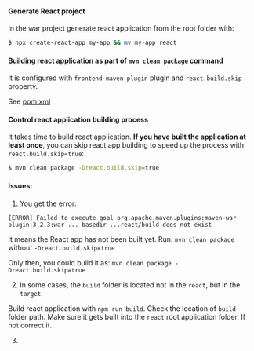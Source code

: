 
#### Generate React project

In the war project generate react application from the root folder with:
```bash
$ npx create-react-app my-app && mv my-app react
```

#### Building react application as part of `mvn clean package` command

It is configured with `frontend-maven-plugin` plugin and `react.build.skip` property.

See [pom.xml](pom.xml)

#### Control react application building process

It takes time to build react application.
**If you have built the application at least once**, 
you can skip react app building to speed up the process with `react.build.skip=true`:

```bash
$ mvn clean package -Dreact.build.skip=true
```

#### Issues:

1. You get the error:
```text
[ERROR] Failed to execute goal org.apache.maven.plugins:maven-war-plugin:3.2.3:war ... basedir ...react/build does not exist
```
It means the React app has not been built yet. 
Run: `mvn clean package` without `-Dreact.build.skip=true`

Only then, you could build it as: `mvn clean package -Dreact.build.skip=true`

2. In some cases, the `build` folder is located not in the `react`, but in the `target`. 

Build react application with `npm run build`. Check the location of `build` folder path. 
Make sure it gets built into the `react` root application folder. If not correct it.

3. 